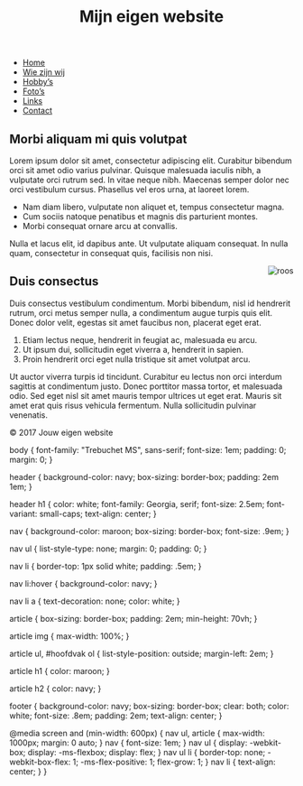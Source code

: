 <!DOCTYPE html>

<html lang="nl">

<head>
<title>De titel van je webpagina</title>
<meta charset="utf-8">
<meta name="description" content="beschrijving van je webpagina">
<meta name="viewport" content="initial-scale=1.0, width=device-width">
<link rel="stylesheet" href="basis.css" type="text/css" media="screen">
<script type="text/javascript" src="https://cdnjs.cloudflare.com/ajax/libs/respond.js/1.4.2/respond.min.js"></script>
</head>

<body>

<header><h1>Mijn eigen website</h1></header>

<nav>
<ul>
<li><a href="index.html">Home</a></li>
<li><a href="wiezijnwij.html">Wie zijn wij</a></li>
<li><a href="hobbys.html">Hobby’s</a></li>
<li><a href="fotos.html">Foto’s</a></li>
<li><a href="links.html">Links</a></li>
<li><a href="contact.html">Contact</a></li>
</ul>
</nav>

<article>

<h1>Morbi aliquam mi quis volutpat</h1>
<p>Lorem ipsum dolor sit amet, consectetur adipiscing elit. Curabitur bibendum orci sit amet odio varius pulvinar. Quisque malesuada iaculis nibh, a vulputate orci rutrum sed. In vitae neque nibh. Maecenas semper dolor nec orci vestibulum cursus. Phasellus vel eros urna, at laoreet lorem.</p>

<ul>
<li>Nam diam libero, vulputate non aliquet et, tempus consectetur magna.</li>
<li>Cum sociis natoque penatibus et magnis dis parturient montes.</li>
<li>Morbi consequat ornare arcu at convallis.</li>
</ul>

<p>Nulla et lacus elit, id dapibus ante. Ut vulputate aliquam consequat. In nulla quam, consectetur in consequat quis, facilisis non nisi.</p>

<img alt="roos" src="http://www.mijn-eigen-website.nl/images/roos.gif" style="float: right;">
<h2>Duis consectus</h2>
<p>Duis consectus vestibulum condimentum. Morbi bibendum, nisl id hendrerit rutrum, orci metus semper nulla, a condimentum augue turpis quis elit. Donec dolor velit, egestas sit amet faucibus non, placerat eget erat.</p>

<ol>
<li>Etiam lectus neque, hendrerit in feugiat ac, malesuada eu arcu.</li>
<li>Ut ipsum dui, sollicitudin eget viverra a, hendrerit in sapien.</li>
<li>Proin hendrerit orci eget nulla tristique sit amet volutpat arcu.</li>
</ol>

<p>Ut auctor viverra turpis id tincidunt. Curabitur eu lectus non orci interdum sagittis at condimentum justo. Donec porttitor massa tortor, et malesuada odio. Sed eget nisl sit amet mauris tempor ultrices ut eget erat. Mauris sit amet erat quis risus vehicula fermentum. Nulla sollicitudin pulvinar venenatis.</p>

</article> 

<footer>
<p>© 2017 Jouw eigen website</p>
</footer>

</body>

</html>
body { 
    font-family: "Trebuchet MS", sans-serif;
    font-size: 1em;
    padding: 0;
    margin: 0;
} 

header { 
    background-color: navy;
    box-sizing: border-box;
    padding: 2em 1em;
} 

header h1 {
    color: white;
    font-family: Georgia, serif;
    font-size: 2.5em;
    font-variant: small-caps;
    text-align: center;
}

nav { 
    background-color: maroon;
    box-sizing: border-box;
    font-size: .9em;
} 

nav ul { 
    list-style-type: none;
    margin: 0;
    padding: 0;
}

nav li { 
    border-top: 1px solid white;
    padding: .5em;
}

nav li:hover {
    background-color: navy;
}

nav li a {
    text-decoration: none;
    color: white;
}

article { 
    box-sizing: border-box;
    padding: 2em;
    min-height: 70vh;
}

article img {
    max-width: 100%;
}

article ul, #hoofdvak ol {
    list-style-position: outside;
    margin-left: 2em;
}

article h1 {
    color: maroon;
}

article h2 {
    color: navy;
}

footer { 
    background-color: navy;
    box-sizing: border-box;
    clear: both;
    color: white;
    font-size: .8em;
    padding: 2em;
    text-align: center;
}

@media screen and (min-width: 600px) {
    nav ul, article {
        max-width: 1000px;
        margin: 0 auto;
    }
    nav {
        font-size: 1em;
    }
    nav ul {
        display: -webkit-box;
        display: -ms-flexbox;
        display: flex;
     }
    nav ul li {
        border-top: none;
        -webkit-box-flex: 1;
        -ms-flex-positive: 1;
        flex-grow: 1;
    }
    nav li {
        text-align: center;
    }
}

